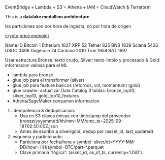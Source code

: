 EventBridge + Lambda + S3 + Athena + IAM + CloudWatch & Terraform

This is a **datalake medallion architecture**

las particiones son por hora de ingesta, no por hora de origen


[crypto price endpoint](https://pro-api.coinmarketcap.com/v2/cryptocurrency/quotes/latest)


Name            ID
Bitcoin         1
Etherium        1027 
XRP             52
Tether          825
BNB             1839
Solana          5426
USDC            3408
Dogecoin        74
Cardano         2010
Tron            1958
BAT             1697


Usar estructura Bronze: texto crudo, Silver: texto limpio y procesado & Gold: informacion valiosa para el ML 

* lambda para bronze 
* glue job para el transformer (silver)
* glue job para feature basicos (retornos, vol, momentum) (gold)
* glue crawler: actualizar Data Catalog 3 tablas: bronze_top10, silver_top10, gold_top10_features
* Athena/SageMaker consumen informacion. 

1. idempotencia & deduplicacion:
    * Usa en S3 claves únicas con timestamp del proveedor: bronze/yyyymmdd/hh/mm=MM/cmc_ts=2025-09-18T02:50:00Z.json
    * Antes de escribir a silver/gold, dedup por (asset_id, last_updated).
2. esquema y particionado: 
    * Particiona por fecha/hora y symbol: silver/dt=YYYY-MM-DD/hour=HH/symbol=BTC/part-*.parquet
    * Clave primaria “lógica”: (asset_id, as_of_ts, currency='USD').